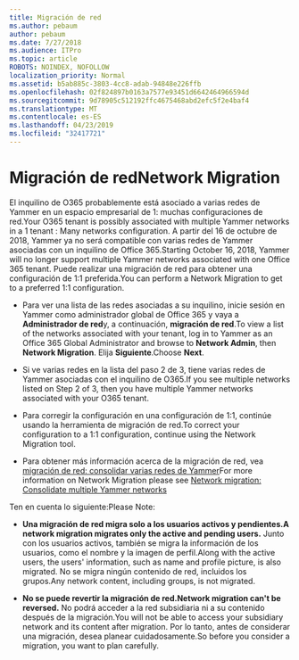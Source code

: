 ```yaml
---
title: Migración de red
ms.author: pebaum
author: pebaum
ms.date: 7/27/2018
ms.audience: ITPro
ms.topic: article
ROBOTS: NOINDEX, NOFOLLOW
localization_priority: Normal
ms.assetid: b5ab885c-3803-4cc8-adab-94848e226ffb
ms.openlocfilehash: 02f824897b0163a7577e93451d6642464966594d
ms.sourcegitcommit: 9d78905c512192ffc4675468abd2efc5f2e4baf4
ms.translationtype: MT
ms.contentlocale: es-ES
ms.lasthandoff: 04/23/2019
ms.locfileid: "32417721"
---
```

# <a name="network-migration"></a><span data-ttu-id="e0489-102">Migración de red</span><span class="sxs-lookup"><span data-stu-id="e0489-102">Network Migration</span></span>

<span data-ttu-id="e0489-103">El inquilino de O365 probablemente está asociado a varias redes de Yammer en un espacio empresarial de 1: muchas configuraciones de red.</span><span class="sxs-lookup"><span data-stu-id="e0489-103">Your O365 tenant is possibly associated with multiple Yammer networks in a 1 tenant : Many networks configuration.</span></span> <span data-ttu-id="e0489-104">A partir del 16 de octubre de 2018, Yammer ya no será compatible con varias redes de Yammer asociadas con un inquilino de Office 365.</span><span class="sxs-lookup"><span data-stu-id="e0489-104">Starting October 16, 2018, Yammer will no longer support multiple Yammer networks associated with one Office 365 tenant.</span></span> <span data-ttu-id="e0489-105">Puede realizar una migración de red para obtener una configuración de 1:1 preferida.</span><span class="sxs-lookup"><span data-stu-id="e0489-105">You can perform a Network Migration to get to a preferred 1:1 configuration.</span></span>
  
- <span data-ttu-id="e0489-106">Para ver una lista de las redes asociadas a su inquilino, inicie sesión en Yammer como administrador global de Office 365 y vaya a **Administrador de red**y, a continuación, **migración de red**.</span><span class="sxs-lookup"><span data-stu-id="e0489-106">To view a list of the networks associated with your tenant, log in to Yammer as an Office 365 Global Administrator and browse to **Network Admin**, then **Network Migration**.</span></span> <span data-ttu-id="e0489-107">Elija **Siguiente**.</span><span class="sxs-lookup"><span data-stu-id="e0489-107">Choose **Next**.</span></span>
    
- <span data-ttu-id="e0489-108">Si ve varias redes en la lista del paso 2 de 3, tiene varias redes de Yammer asociadas con el inquilino de O365.</span><span class="sxs-lookup"><span data-stu-id="e0489-108">If you see multiple networks listed on Step 2 of 3, then you have multiple Yammer networks associated with your O365 tenant.</span></span>
    
- <span data-ttu-id="e0489-109">Para corregir la configuración en una configuración de 1:1, continúe usando la herramienta de migración de red.</span><span class="sxs-lookup"><span data-stu-id="e0489-109">To correct your configuration to a 1:1 configuration, continue using the Network Migration tool.</span></span>
    
- <span data-ttu-id="e0489-110">Para obtener más información acerca de la migración de red, vea [migración de red: consolidar varias redes de Yammer](https://support.office.com/article/a22c1b20-9231-4ce2-a916-392b1056d002)</span><span class="sxs-lookup"><span data-stu-id="e0489-110">For more information on Network Migration please see [Network migration: Consolidate multiple Yammer networks](https://support.office.com/article/a22c1b20-9231-4ce2-a916-392b1056d002)</span></span>
    
<span data-ttu-id="e0489-111">Ten en cuenta lo siguiente:</span><span class="sxs-lookup"><span data-stu-id="e0489-111">Please Note:</span></span>
  
- <span data-ttu-id="e0489-112">**Una migración de red migra solo a los usuarios activos y pendientes.**</span><span class="sxs-lookup"><span data-stu-id="e0489-112">**A network migration migrates only the active and pending users.**</span></span> <span data-ttu-id="e0489-113">Junto con los usuarios activos, también se migra la información de los usuarios, como el nombre y la imagen de perfil.</span><span class="sxs-lookup"><span data-stu-id="e0489-113">Along with the active users, the users' information, such as name and profile picture, is also migrated.</span></span> <span data-ttu-id="e0489-114">No se migra ningún contenido de red, incluidos los grupos.</span><span class="sxs-lookup"><span data-stu-id="e0489-114">Any network content, including groups, is not migrated.</span></span> 
    
- <span data-ttu-id="e0489-115">**No se puede revertir la migración de red.**</span><span class="sxs-lookup"><span data-stu-id="e0489-115">**Network migration can't be reversed.**</span></span> <span data-ttu-id="e0489-116">No podrá acceder a la red subsidiaria ni a su contenido después de la migración.</span><span class="sxs-lookup"><span data-stu-id="e0489-116">You will not be able to access your subsidiary network and its content after migration.</span></span> <span data-ttu-id="e0489-117">Por lo tanto, antes de considerar una migración, desea planear cuidadosamente.</span><span class="sxs-lookup"><span data-stu-id="e0489-117">So before you consider a migration, you want to plan carefully.</span></span> 
    

